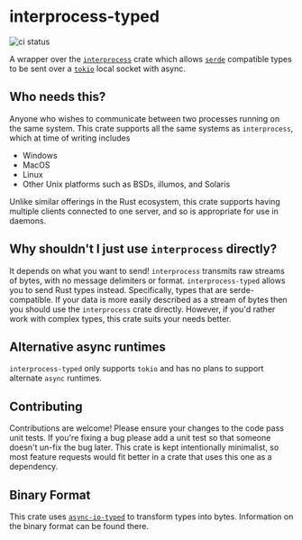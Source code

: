 # interprocess-typed

![ci status](https://github.com/Xaeroxe/interprocess-typed/actions/workflows/rust.yml/badge.svg)

A wrapper over the [`interprocess`](https://github.com/kotauskas/interprocess) crate which allows
[`serde`](https://github.com/serde-rs/serde) compatible types to be sent over a [`tokio`](https://github.com/tokio-rs/tokio)
local socket with async.

## Who needs this?

Anyone who wishes to communicate between two processes running on the same system. This crate supports all the same systems as `interprocess`,
which at time of writing includes

- Windows
- MacOS
- Linux
- Other Unix platforms such as BSDs, illumos, and Solaris

Unlike similar offerings in the Rust ecosystem, this crate supports having multiple clients connected to one 
server, and so is appropriate for use in daemons.

## Why shouldn't I just use `interprocess` directly?

It depends on what you want to send! `interprocess` transmits raw streams of bytes, with no message delimiters or 
format. `interprocess-typed` allows you to send Rust types instead. Specifically, types that are serde-compatible. 
If your data is more easily described as a stream of bytes then you should use the `interprocess` crate directly. 
However, if you'd rather work with complex types, this  crate suits your needs better.

## Alternative async runtimes

`interprocess-typed` only supports `tokio` and has no plans to support alternate `async` runtimes.

## Contributing

Contributions are welcome! Please ensure your changes to the code pass unit tests. If you're fixing a bug please
add a unit test so that someone doesn't un-fix the bug later. This crate is kept intentionally minimalist, so most
feature requests would fit better in a crate that uses this one as a dependency.

## Binary Format

This crate uses [`async-io-typed`](https://github.com/Xaeroxe/async-io-typed) to transform types into bytes.
Information on the binary format can be found there.